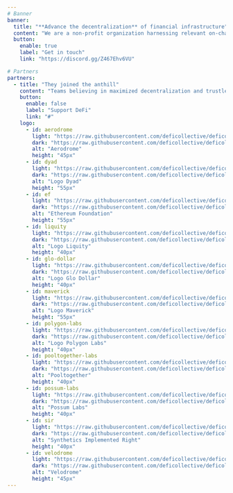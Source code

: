 ```yaml
---
# Banner
banner:
  title: "**Advance the decentralization** of financial infrastructure"
  content: "We are a non-profit organization harnessing relevant on-chain and off-chain resources to support decentralized finance (DeFi) on its mission to transform financial services into a secure, transparent and inclusive public infrastructure."
  button:
    enable: true
    label: "Get in touch"
    link: "https://discord.gg/Z467Ehv6VU"

# Partners
partners:
  - title: "They joined the anthill"
    content: "Teams believing in maximized decentralization and trustless support the DeFi Collective's mission and vision. Join them !"
    button:
      enable: false
      label: "Support DeFi"
      link: "#"
    logo:
      - id: aerodrome
        light: "https://raw.githubusercontent.com/deficollective/deficollective.github.io/main/assets/images/partners/aerodrome-dark.svg"
        dark: "https://raw.githubusercontent.com/deficollective/deficollective.github.io/main/assets/images/partners/aerodrome-light.svg"
        alt: "Aerodrome"
        height: "45px"
      - id: dyad
        light: "https://raw.githubusercontent.com/deficollective/deficollective.github.io/main/assets/images/partners/dyad-light.svg"
        dark: "https://raw.githubusercontent.com/deficollective/deficollective.github.io/main/assets/images/partners/dyad-dark.svg"
        alt: "Logo Dyad"
        height: "55px"
      - id: ef
        light: "https://raw.githubusercontent.com/deficollective/deficollective.github.io/main/assets/images/partners/ethereum-foundation-light.svg"
        dark: "https://raw.githubusercontent.com/deficollective/deficollective.github.io/main/assets/images/partners/ethereum-foundation-dark.svg"
        alt: "Ethereum Foundation"
        height: "55px"
      - id: liquity
        light: "https://raw.githubusercontent.com/deficollective/deficollective.github.io/main/assets/images/partners/liquity-light.svg"
        dark: "https://raw.githubusercontent.com/deficollective/deficollective.github.io/main/assets/images/partners/liquity-dark.svg"
        alt: "Logo Liquity"
        height: "40px"
      - id: glo-dollar
        light: "https://raw.githubusercontent.com/deficollective/deficollective.github.io/main/assets/images/partners/glo_dollar.svg"
        dark: "https://raw.githubusercontent.com/deficollective/deficollective.github.io/main/assets/images/partners/glo_dollar_dark.svg"
        alt: "Logo Glo Dollar"
        height: "40px"
      - id: maverick
        light: "https://raw.githubusercontent.com/deficollective/deficollective.github.io/main/assets/images/partners/maverick-light.svg"
        dark: "https://raw.githubusercontent.com/deficollective/deficollective.github.io/main/assets/images/partners/maverick-dark.svg"
        alt: "Logo Maverick"
        height: "55px"
      - id: polygon-labs
        light: "https://raw.githubusercontent.com/deficollective/deficollective.github.io/main/assets/images/partners/polygon-labs-light.svg"
        dark: "https://raw.githubusercontent.com/deficollective/deficollective.github.io/main/assets/images/partners/polygon-labs-dark.svg"
        alt: "Logo Polygon Labs"
        height: "40px"
      - id: pooltogether-labs
        light: "https://raw.githubusercontent.com/deficollective/deficollective.github.io/main/assets/images/partners/pooltogether-logo-dark.svg"
        dark: "https://raw.githubusercontent.com/deficollective/deficollective.github.io/main/assets/images/partners/pooltogether-logo.svg"
        alt: "Pooltogether"
        height: "40px"
      - id: possum-labs
        light: "https://raw.githubusercontent.com/deficollective/deficollective.github.io/main/assets/images/partners/Possum-Labs-light-bg.svg"
        dark: "https://raw.githubusercontent.com/deficollective/deficollective.github.io/main/assets/images/partners/Possum-Labs-dark-bg.svg"
        alt: "Possum Labs"
        height: "40px"
      - id: sir
        light: "https://raw.githubusercontent.com/deficollective/deficollective.github.io/main/assets/images/partners/SIR_BlackFont.svg"
        dark: "https://raw.githubusercontent.com/deficollective/deficollective.github.io/main/assets/images/partners/SIR_WhiteFont.svg"
        alt: "Synthetics Implemented Right"
        height: "40px"
      - id: velodrome
        light: "https://raw.githubusercontent.com/deficollective/deficollective.github.io/main/assets/images/partners/velodrome-dark.svg"
        dark: "https://raw.githubusercontent.com/deficollective/deficollective.github.io/main/assets/images/partners/velodrome-light.svg"
        alt: "Velodrome"
        height: "45px"
---
```

